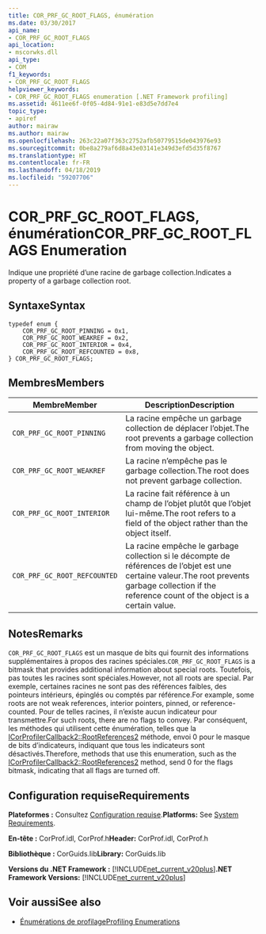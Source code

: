 ```yaml
---
title: COR_PRF_GC_ROOT_FLAGS, énumération
ms.date: 03/30/2017
api_name:
- COR_PRF_GC_ROOT_FLAGS
api_location:
- mscorwks.dll
api_type:
- COM
f1_keywords:
- COR_PRF_GC_ROOT_FLAGS
helpviewer_keywords:
- COR_PRF_GC_ROOT_FLAGS enumeration [.NET Framework profiling]
ms.assetid: 4611ee6f-0f05-4d84-91e1-e83d5e7dd7e4
topic_type:
- apiref
author: mairaw
ms.author: mairaw
ms.openlocfilehash: 263c22a07f363c2752afb50779515de043976e93
ms.sourcegitcommit: 0be8a279af6d8a43e03141e349d3efd5d35f8767
ms.translationtype: HT
ms.contentlocale: fr-FR
ms.lasthandoff: 04/18/2019
ms.locfileid: "59207706"
---
```

# <a name="corprfgcrootflags-enumeration"></a><span data-ttu-id="12cef-102">COR_PRF_GC_ROOT_FLAGS, énumération</span><span class="sxs-lookup"><span data-stu-id="12cef-102">COR_PRF_GC_ROOT_FLAGS Enumeration</span></span>
<span data-ttu-id="12cef-103">Indique une propriété d’une racine de garbage collection.</span><span class="sxs-lookup"><span data-stu-id="12cef-103">Indicates a property of a garbage collection root.</span></span>  
  
## <a name="syntax"></a><span data-ttu-id="12cef-104">Syntaxe</span><span class="sxs-lookup"><span data-stu-id="12cef-104">Syntax</span></span>  
  
```  
typedef enum {  
    COR_PRF_GC_ROOT_PINNING = 0x1,  
    COR_PRF_GC_ROOT_WEAKREF = 0x2,  
    COR_PRF_GC_ROOT_INTERIOR = 0x4,  
    COR_PRF_GC_ROOT_REFCOUNTED = 0x8,  
} COR_PRF_GC_ROOT_FLAGS;  
```  
  
## <a name="members"></a><span data-ttu-id="12cef-105">Membres</span><span class="sxs-lookup"><span data-stu-id="12cef-105">Members</span></span>  
  
|<span data-ttu-id="12cef-106">Membre</span><span class="sxs-lookup"><span data-stu-id="12cef-106">Member</span></span>|<span data-ttu-id="12cef-107">Description</span><span class="sxs-lookup"><span data-stu-id="12cef-107">Description</span></span>|  
|------------|-----------------|  
|`COR_PRF_GC_ROOT_PINNING`|<span data-ttu-id="12cef-108">La racine empêche un garbage collection de déplacer l’objet.</span><span class="sxs-lookup"><span data-stu-id="12cef-108">The root prevents a garbage collection from moving the object.</span></span>|  
|`COR_PRF_GC_ROOT_WEAKREF`|<span data-ttu-id="12cef-109">La racine n’empêche pas le garbage collection.</span><span class="sxs-lookup"><span data-stu-id="12cef-109">The root does not prevent garbage collection.</span></span>|  
|`COR_PRF_GC_ROOT_INTERIOR`|<span data-ttu-id="12cef-110">La racine fait référence à un champ de l’objet plutôt que l’objet lui-même.</span><span class="sxs-lookup"><span data-stu-id="12cef-110">The root refers to a field of the object rather than the object itself.</span></span>|  
|`COR_PRF_GC_ROOT_REFCOUNTED`|<span data-ttu-id="12cef-111">La racine empêche le garbage collection si le décompte de références de l’objet est une certaine valeur.</span><span class="sxs-lookup"><span data-stu-id="12cef-111">The root prevents garbage collection if the reference count of the object is a certain value.</span></span>|  
  
## <a name="remarks"></a><span data-ttu-id="12cef-112">Notes</span><span class="sxs-lookup"><span data-stu-id="12cef-112">Remarks</span></span>  
 <span data-ttu-id="12cef-113">`COR_PRF_GC_ROOT_FLAGS` est un masque de bits qui fournit des informations supplémentaires à propos des racines spéciales.</span><span class="sxs-lookup"><span data-stu-id="12cef-113">`COR_PRF_GC_ROOT_FLAGS` is a bitmask that provides additional information about special roots.</span></span> <span data-ttu-id="12cef-114">Toutefois, pas toutes les racines sont spéciales.</span><span class="sxs-lookup"><span data-stu-id="12cef-114">However, not all roots are special.</span></span> <span data-ttu-id="12cef-115">Par exemple, certaines racines ne sont pas des références faibles, des pointeurs intérieurs, épinglés ou comptés par référence.</span><span class="sxs-lookup"><span data-stu-id="12cef-115">For example, some roots are not weak references, interior pointers, pinned, or reference-counted.</span></span> <span data-ttu-id="12cef-116">Pour de telles racines, il n’existe aucun indicateur pour transmettre.</span><span class="sxs-lookup"><span data-stu-id="12cef-116">For such roots, there are no flags to convey.</span></span> <span data-ttu-id="12cef-117">Par conséquent, les méthodes qui utilisent cette énumération, telles que la [ICorProfilerCallback2::RootReferences2](../../../../docs/framework/unmanaged-api/profiling/icorprofilercallback2-rootreferences2-method.md) méthode, envoi 0 pour le masque de bits d’indicateurs, indiquant que tous les indicateurs sont désactivés.</span><span class="sxs-lookup"><span data-stu-id="12cef-117">Therefore, methods that use this enumeration, such as the [ICorProfilerCallback2::RootReferences2](../../../../docs/framework/unmanaged-api/profiling/icorprofilercallback2-rootreferences2-method.md) method, send 0 for the flags bitmask, indicating that all flags are turned off.</span></span>  
  
## <a name="requirements"></a><span data-ttu-id="12cef-118">Configuration requise</span><span class="sxs-lookup"><span data-stu-id="12cef-118">Requirements</span></span>  
 <span data-ttu-id="12cef-119">**Plateformes :** Consultez [Configuration requise](../../../../docs/framework/get-started/system-requirements.md).</span><span class="sxs-lookup"><span data-stu-id="12cef-119">**Platforms:** See [System Requirements](../../../../docs/framework/get-started/system-requirements.md).</span></span>  
  
 <span data-ttu-id="12cef-120">**En-tête :** CorProf.idl, CorProf.h</span><span class="sxs-lookup"><span data-stu-id="12cef-120">**Header:** CorProf.idl, CorProf.h</span></span>  
  
 <span data-ttu-id="12cef-121">**Bibliothèque :** CorGuids.lib</span><span class="sxs-lookup"><span data-stu-id="12cef-121">**Library:** CorGuids.lib</span></span>  
  
 <span data-ttu-id="12cef-122">**Versions du .NET Framework :** [!INCLUDE[net_current_v20plus](../../../../includes/net-current-v20plus-md.md)]</span><span class="sxs-lookup"><span data-stu-id="12cef-122">**.NET Framework Versions:** [!INCLUDE[net_current_v20plus](../../../../includes/net-current-v20plus-md.md)]</span></span>  
  
## <a name="see-also"></a><span data-ttu-id="12cef-123">Voir aussi</span><span class="sxs-lookup"><span data-stu-id="12cef-123">See also</span></span>

- [<span data-ttu-id="12cef-124">Énumérations de profilage</span><span class="sxs-lookup"><span data-stu-id="12cef-124">Profiling Enumerations</span></span>](../../../../docs/framework/unmanaged-api/profiling/profiling-enumerations.md)
